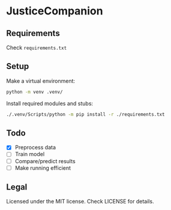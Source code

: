 # JusticeCompanion

## Requirements
Check `requirements.txt`

## Setup

Make a virtual environment:
```sh
python -m venv .venv/
```
Install required modules and stubs:
```sh
./.venv/Scripts/python -m pip install -r ./requirements.txt
```

## Todo
- [x] Preprocess data
- [ ] Train model
- [ ] Compare/predict results
- [ ] Make running efficient

## Legal
Licensed under the MIT license. Check LICENSE for details.
